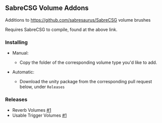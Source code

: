 ## SabreCSG Volume Addons
Additions to https://github.com/sabresaurus/SabreCSG volume brushes

Requires SabreCSG to compile, found at the above link.

### Installing
* Manual:
  - Copy the folder of the corresponding volume type you'd like to add.

* Automatic:
  - Download the unity package from the corresponding pull request below, under `Releases`

### Releases
* Reverb Volumes [#1](https://github.com/Kerfuffles/SabreCSG-Volume-Addons/pull/1)
* Usable Trigger Volumes [#1](https://github.com/Kerfuffles/SabreCSG-Volume-Addons/pull/2)

